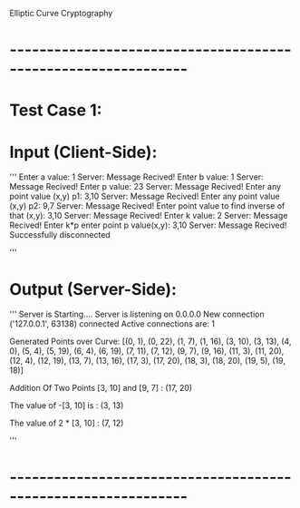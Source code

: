 Elliptic Curve Cryptography

# --------------------------------------------------------------

# Test Case 1:

# Input (Client-Side):
'''
Enter a value: 1
Server: Message Recived!
Enter b value: 1
Server: Message Recived!
Enter p value: 23
Server: Message Recived!
Enter any point value (x,y) p1: 3,10
Server: Message Recived!
Enter any point value (x,y) p2: 9,7
Server: Message Recived!
Enter point value to find inverse of that (x,y): 3,10
Server: Message Recived!
Enter k value: 2
Server: Message Recived!
Enter k*p enter point p value(x,y): 3,10
Server: Message Recived!
Successfully disconnected

'''

# Output (Server-Side):

'''
Server is Starting....
Server is listening on 0.0.0.0
New connection ('127.0.0.1', 63138) connected
Active connections are: 1

Generated Points over Curve:
[(0, 1), (0, 22), (1, 7), (1, 16), (3, 10), (3, 13), (4, 0), (5, 4), (5, 19), (6, 4), (6, 19), (7, 11), (7, 12), (9, 7), (9, 16), (11, 3), (11, 20), (12, 4), (12, 19), (13, 7), (13, 16), (17, 3), (17, 20), (18, 3), (18, 20), (19, 5), (19, 18)]

Addition Of Two Points [3, 10] and [9, 7] : (17, 20)

The value of -[3, 10] is : (3, 13)

The value of 2 * [3, 10] : (7, 12)

'''

# --------------------------------------------------------------
